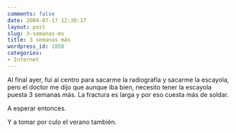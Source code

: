 ```yaml
---
comments: false
date: 2004-07-17 12:30:17
layout: post
slug: 3-semanas-ms
title: 3 semanas más
wordpress_id: 1850
categories:
- Internet
---
```


Al final ayer, fui al centro para sacarme la radiografía y sacarme la escayola, pero el doctor me dijo que aunque iba bien, necesito tener la escayola puesta 3 semanas más. La fractura es larga y por eso cuesta más de soldar.





A esperar entonces.





Y a tomar por culo el verano también.




 
